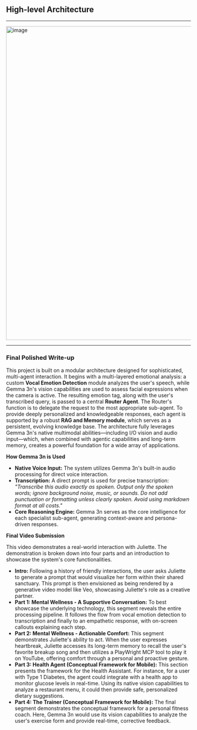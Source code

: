 ## High-level Architecture 

---

<img width="2285" height="854" alt="image" src="https://github.com/user-attachments/assets/3cfca22f-c677-4275-9f8f-d35e99903938" />

---

### **Final Polished Write-up**

This project is built on a modular architecture designed for sophisticated, multi-agent interaction. It begins with a multi-layered emotional analysis: a custom **Vocal Emotion Detection** module analyzes the user's speech, while Gemma 3n's vision capabilities are used to assess facial expressions when the camera is active. The resulting emotion tag, along with the user's transcribed query, is passed to a central **Router Agent**. The Router's function is to delegate the request to the most appropriate sub-agent. To provide deeply personalized and knowledgeable responses, each agent is supported by a robust **RAG and Memory module**, which serves as a persistent, evolving knowledge base. The architecture fully leverages Gemma 3n's native multimodal abilities—including I/O vision and audio input—which, when combined with agentic capabilities and long-term memory, creates a powerful foundation for a wide array of applications.

**How Gemma 3n is Used**

*   **Native Voice Input:** The system utilizes Gemma 3n's built-in audio processing for direct voice interaction.
*   **Transcription:** A direct prompt is used for precise transcription: *"Transcribe this audio exactly as spoken. Output only the spoken words; ignore background noise, music, or sounds. Do not add punctuation or formatting unless clearly spoken. Avoid using markdown format at all costs."*
*   **Core Reasoning Engine:** Gemma 3n serves as the core intelligence for each specialist sub-agent, generating context-aware and persona-driven responses.

**Final Video Submission**

This video demonstrates a real-world interaction with Juliette. The demonstration is broken down into four parts and an introduction to showcase the system's core functionalities.

*   **Intro:** Following a history of friendly interactions, the user asks Juliette to generate a prompt that would visualize her form within their shared sanctuary. This prompt is then envisioned as being rendered by a generative video model like Veo, showcasing Juliette's role as a creative partner.
*   **Part 1: Mental Wellness - A Supportive Conversation:** To best showcase the underlying technology, this segment reveals the entire processing pipeline. It follows the flow from vocal emotion detection to transcription and finally to an empathetic response, with on-screen callouts explaining each step.
*   **Part 2: Mental Wellness - Actionable Comfort:** This segment demonstrates Juliette's ability to act. When the user expresses heartbreak, Juliette accesses its long-term memory to recall the user's favorite breakup song and then utilizes a PlayWright MCP tool to play it on YouTube, offering comfort through a personal and proactive gesture.
*   **Part 3: Health Agent (Conceptual Framework for Mobile):** This section presents the framework for the Health Assistant. For instance, for a user with Type 1 Diabetes, the agent could integrate with a health app to monitor glucose levels in real-time. Using its native vision capabilities to analyze a restaurant menu, it could then provide safe, personalized dietary suggestions.
*   **Part 4: The Trainer (Conceptual Framework for Mobile):** The final segment demonstrates the conceptual framework for a personal fitness coach. Here, Gemma 3n would use its vision capabilities to analyze the user's exercise form and provide real-time, corrective feedback.
